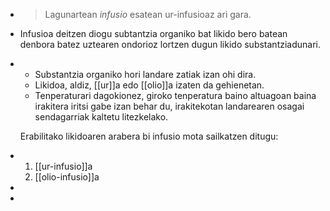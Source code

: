 - > Lagunartean _infusio_ esatean ur-infusioaz ari gara.
- Infusioa deitzen diogu subtantzia organiko bat likido bero batean denbora batez uztearen ondorioz lortzen dugun likido substantziadunari.
- + Substantzia organiko hori landare zatiak izan ohi dira.
  + Likidoa, aldiz, [[ur]]a edo [[olio]]a izaten da gehienetan.
  + Tenperaturari dagokionez, giroko tenperatura baino altuagoan baina irakitera iritsi gabe izan behar du, irakitekotan landarearen osagai sendagarriak kaltetu litezkelako.
  
  Erabilitako likidoaren arabera bi infusio mota sailkatzen ditugu:
- 1. [[ur-infusio]]a
  2. [[olio-infusio]]a
-
-
